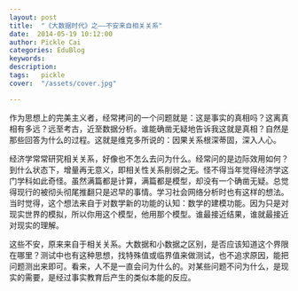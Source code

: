 ```yaml
---
layout: post  
title:  "《大数据时代》之——不安来自相关关系"
date:  2014-05-19 10:12:00
author: Pickle Cai  
categories: EduBlog  
keywords: 
description:   
tags:	pickle   
cover:  "/assets/cover.jpg"  

---
```


作为思想上的完美主义者，经常拷问的一个问题就是：这是事实的真相吗？这离真相有多远？远至考古，近至数据分析。谁能确凿无疑地告诉我这就是真相？自然是那些回答为什么的过程。这就是维克多所说的：因果关系根深蒂固，深入人心。

经济学常常研究相关关系，好像也不怎么去问为什么。经常问的是边际效用如何？到什么状态下，增量再无意义，即相关性关系削弱之无。怪不得当年觉得经济学这门学科如此奇怪。虽然满篇都是计算，满篇都是模型，却没有一个确凿无疑。总觉得现行的被彻头彻尾推翻只是迟早的事情。学习社会网络分析时也有这样的想法。当时觉得，这个想法来自于对数学新的功能的认知：数学的建模功能。因为只是对现实世界的模拟，所以你用这个模型，他用那个模型。谁最接近结果，谁就最接近对现实的理解。

这些不安，原来来自于相关关系。大数据和小数据之区别，是否应该知道这个界限在哪里？测试中也有这种思想，找特殊值或临界值来做测试，也不追求原因，能把问题测出来即可。看来，人不是一直会问为什么的。对某些问题不问为什么，是现实的需要，是经过事实教育后产生的类似本能的反应。



		    
